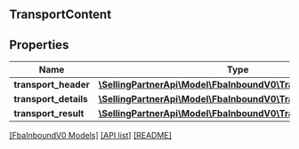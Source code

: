 ## TransportContent

## Properties

Name | Type | Description | Notes
------------ | ------------- | ------------- | -------------
**transport_header** | [**\SellingPartnerApi\Model\FbaInboundV0\TransportHeader**](TransportHeader.md) |  |
**transport_details** | [**\SellingPartnerApi\Model\FbaInboundV0\TransportDetailOutput**](TransportDetailOutput.md) |  |
**transport_result** | [**\SellingPartnerApi\Model\FbaInboundV0\TransportResult**](TransportResult.md) |  |

[[FbaInboundV0 Models]](../) [[API list]](../../Api) [[README]](../../../README.md)
